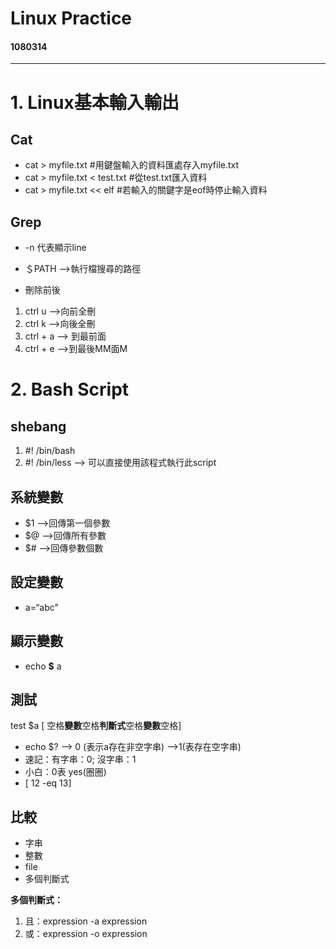 # Linux Practice
#### 1080314
***
# 1. Linux基本輸入輸出
## Cat
- cat > myfile.txt               #用鍵盤輸入的資料匯處存入myfile.txt
- cat > myfile.txt < test.txt    #從test.txt匯入資料
- cat > myfile.txt << elf        #若輸入的關鍵字是eof時停止輸入資料

## Grep

- -n 代表顯示line

- ＄PATH —>執行檔搜尋的路徑
- 刪除前後
1. ctrl u —>向前全刪
2. ctrl k —>向後全刪
3. ctrl + a —> 到最前面
4. ctrl + e —>到最後MM面M

# 2. Bash Script
## shebang
1. #! /bin/bash
2. #! /bin/less —> 可以直接使用該程式執行此script

## 系統變數
- $1 —>回傳第一個參數
- $@ —>回傳所有參數
- $# —>回傳參數個數
## 設定變數
- a=“abc"

## 顯示變數
- echo **$** a
## 測試
test $a
[ 空格**變數**空格**判斷式**空格**變數**空格]

- echo $? —> 0 (表示a存在非空字串)  —>1(表存在空字串)
- 速記：有字串：0; 沒字串：1 
- 小白：0表 yes(圈圈)
- [ 12 -eq 13]
## 比較
- 字串
- 整數
- file
- 多個判斷式

**多個判斷式：** 
1. 且：expression -a expression
2. 或：expression -o expression

